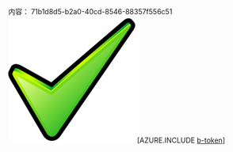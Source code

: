 内容： 71b1d8d5-b2a0-40cd-8546-88357f556c51![图像](7618abe5-972e-4090-ace7-30fd4598834b.png)
[AZURE.INCLUDE [b-token](804e7dad-4dec-46ae-9cb9-c07450368b20.md)]
